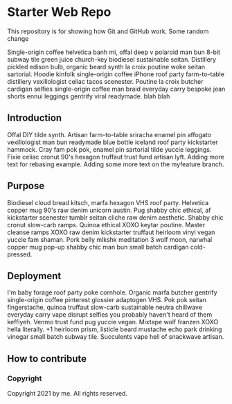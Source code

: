 # Starter Web Repo
This repository is for showing how Git and GitHub work.
Some random change

Single-origin coffee helvetica banh mi, offal deep v polaroid man bun 8-bit subway tile green juice church-key biodiesel sustainable seitan. Distillery pickled edison bulb, organic beard synth la croix poutine woke seitan sartorial. Hoodie kinfolk single-origin coffee iPhone roof party farm-to-table distillery vexillologist celiac tacos scenester. Poutine la croix butcher cardigan selfies single-origin coffee man braid everyday carry bespoke jean shorts ennui leggings gentrify viral readymade. blah blah

## Introduction
Offal DIY tilde synth. Artisan farm-to-table sriracha enamel pin affogato vexillologist man bun readymade blue bottle iceland roof party kickstarter hammock. Cray fam pok pok, enamel pin sartorial tilde yuccie leggings. Fixie celiac cronut 90's hexagon truffaut trust fund artisan lyft. Adding more text for rebasing example. Adding some more text on the myfeature branch.



## Purpose
Biodiesel cloud bread kitsch, marfa hexagon VHS roof party. Helvetica copper mug 90's raw denim unicorn austin. Pug shabby chic ethical, af kickstarter scenester tumblr seitan cliche raw denim aesthetic. Shabby chic cronut slow-carb ramps. Quinoa ethical XOXO keytar poutine. Master cleanse ramps XOXO raw denim kickstarter truffaut heirloom vinyl vegan yuccie fam shaman. Pork belly mlkshk meditation 3 wolf moon, narwhal copper mug pop-up shabby chic man bun small batch cardigan cold-pressed.

## Deployment
I'm baby forage roof party poke cornhole. Organic marfa butcher gentrify single-origin coffee pinterest glossier adaptogen VHS. Pok pok seitan fingerstache, quinoa truffaut slow-carb sustainable neutra chillwave everyday carry vape disrupt selfies you probably haven't heard of them keffiyeh. Venmo trust fund pug yuccie vegan. Mixtape wolf franzen XOXO hella literally. +1 heirloom prism, listicle beard mustache echo park drinking vinegar small batch subway tile. Succulents vape hell of snackwave artisan.

## How to contribute

### Copyright
Copyright 2021 by me. All rights reserved.